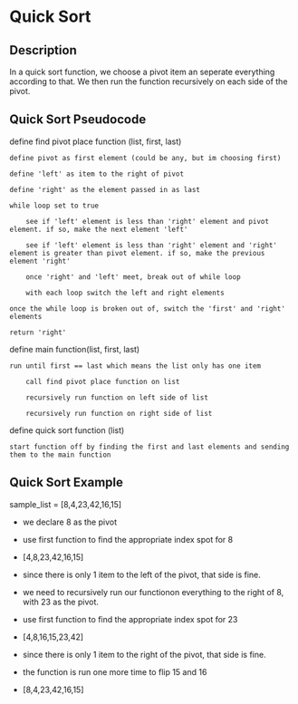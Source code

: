 # Quick Sort

## Description

In a quick sort function, we choose a pivot item an seperate everything according to that. We then run the function recursively on each side of the pivot.

## Quick Sort Pseudocode

define find pivot place function (list, first, last)
    
    define pivot as first element (could be any, but im choosing first)

    define 'left' as item to the right of pivot

    define 'right' as the element passed in as last

    while loop set to true
        
        see if 'left' element is less than 'right' element and pivot element. if so, make the next element 'left'

        see if 'left' element is less than 'right' element and 'right' element is greater than pivot element. if so, make the previous element 'right'

        once 'right' and 'left' meet, break out of while loop

        with each loop switch the left and right elements

    once the while loop is broken out of, switch the 'first' and 'right' elements

    return 'right'


define main function(list, first, last)

    run until first == last which means the list only has one item

        call find pivot place function on list

        recursively run function on left side of list

        recursively run function on right side of list

define quick sort function (list)

    start function off by finding the first and last elements and sending them to the main function

## Quick Sort Example

sample_list = [8,4,23,42,16,15]

- we declare 8 as the pivot

- use first function to find the appropriate index spot for 8

- [4,8,23,42,16,15]

- since there is only 1 item to the left of the pivot, that side is fine.

- we need to recursively run our functionon everything to the right of 8, with 23 as the pivot.

- use first function to find the appropriate index spot for 23

- [4,8,16,15,23,42]

- since there is only 1 item to the right of the pivot, that side is fine.

- the function is run one more time to flip 15 and 16

- [8,4,23,42,16,15]
